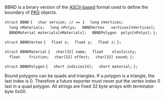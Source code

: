 BBND is a binary version of the [ASCII-based](BND "wikilink") format
used to define the boundary of [PKG](PKG "wikilink") objects.

`struct BBND`
`{`
`  char version; // == 1`
`  long nVertices;`
`  long nMaterials;`
`  long nPolys;`
`  BBNDVertex   vertices[nVertices];`
`  BBNDMaterial materials[nMaterials];`
`  BBNDPolygon  polys[nPolys];`
`};`

`struct BBNDVertex`
`{`
`  float x;`
`  float y;`
`  float z;`
`};`

`struct BBNDMaterial`
`{`
`  char[32] name;`
`  float    elasticity;`
`  float    friction;`
`  char[32] effect;`
`  char[32] sound;`
`};`

`struct BBNDPolygon`
`{`
`  short indicies[4];`
`  short material;`
`};`

Bound polygons can be quads and triangles. If a polygon is a triangle,
the last index is 0. Therefore a future exporter must never put the
vertex index 0 last in a quad polygon. All strings are fixed 32 byte
arrays with terminator byte 0x00.
